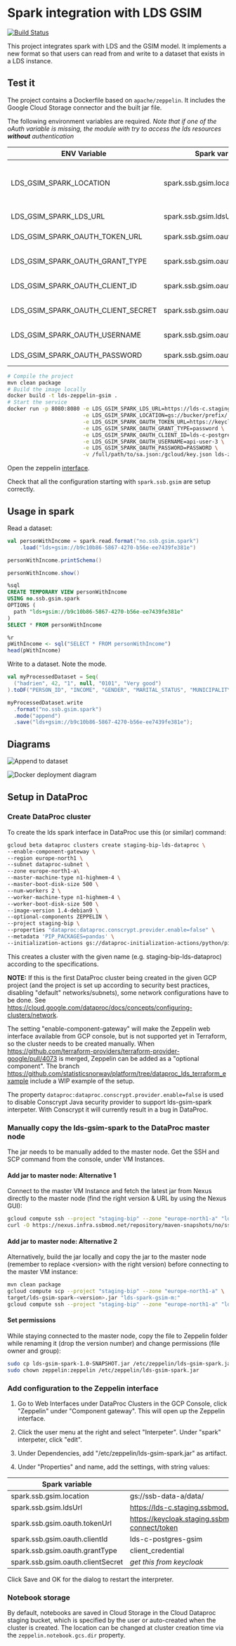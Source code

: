 # Spark integration with LDS GSIM

[![Build Status](https://drone.infra.ssbmod.net/api/badges/statisticsnorway/lds-gsim-spark/status.svg)](https://drone.infra.ssbmod.net/statisticsnorway/lds-gsim-spark)

This project integrates spark with LDS and the GSIM model. It implements a new format so that users can read from and write to a dataset that exists in a LDS instance.

## Test it

The project contains a Dockerfile based on `apache/zeppelin`. It includes the Google Cloud Storage connector and the built jar file.

The following environment variables are required.
*Note that if one of the oAuth variable is missing, the module with try to access the lds resources __without__
authentication*

|ENV Variable| Spark variable|Purpose|
|---|---|---|
|LDS_GSIM_SPARK_LOCATION|spark.ssb.gsim.location|Prefix used when writing data|
|LDS_GSIM_SPARK_LDS_URL|spark.ssb.gsim.ldsUrl|LDS url to use|
|LDS_GSIM_SPARK_OAUTH_TOKEN_URL|spark.ssb.gsim.oauth.tokenUrl|OAUTH token url|
|LDS_GSIM_SPARK_OAUTH_GRANT_TYPE|spark.ssb.gsim.oauth.grantType|OAUTH grant type|
|LDS_GSIM_SPARK_OAUTH_CLIENT_ID|spark.ssb.gsim.oauth.clientId|OAUTH client id|
|LDS_GSIM_SPARK_OAUTH_CLIENT_SECRET|spark.ssb.gsim.oauth.clientSecret|OAUTH client secret|
|LDS_GSIM_SPARK_OAUTH_USERNAME|spark.ssb.gsim.oauth.userName|OAUTH username|
|LDS_GSIM_SPARK_OAUTH_PASSWORD|spark.ssb.gsim.oauth.password|OAUTH password|

```bash
# Compile the project
mvn clean package
# Build the image locally
docker build -t lds-zeppelin-gsim .
# Start the service
docker run -p 8080:8080 -e LDS_GSIM_SPARK_LDS_URL=https://lds-c.staging.ssbmod.net/ns/ \
                        -e LDS_GSIM_SPARK_LOCATION=gs://bucker/prefix/ \
                        -e LDS_GSIM_SPARK_OAUTH_TOKEN_URL=https://keycloak.staging.ssbmod.net/auth/realms/ssb/protocol/openid-connect/token \
                        -e LDS_GSIM_SPARK_OAUTH_GRANT_TYPE=password \
                        -e LDS_GSIM_SPARK_OAUTH_CLIENT_ID=lds-c-postgres-gsim \
                        -e LDS_GSIM_SPARK_OAUTH_USERNAME=api-user-3 \
                        -e LDS_GSIM_SPARK_OAUTH_PASSWORD=PASSWORD \
                        -v /full/path/to/sa.json:/gcloud/key.json lds-zeppelin-gsim
```

Open the zeppelin [interface](http://localhost:8080/).

Check that all the configuration starting with `spark.ssb.gsim` are setup correctly.

## Usage in spark

Read a dataset:

```scala
val personWithIncome = spark.read.format("no.ssb.gsim.spark")
    .load("lds+gsim://b9c10b86-5867-4270-b56e-ee7439fe381e")

personWithIncome.printSchema()

personWithIncome.show()
```

```sql
%sql
CREATE TEMPORARY VIEW personWithIncome
USING no.ssb.gsim.spark
OPTIONS (
  path "lds+gsim://b9c10b86-5867-4270-b56e-ee7439fe381e"
)
SELECT * FROM personWithIncome
```

```r
%r
pWithIncome <- sql("SELECT * FROM personWithIncome")
head(pWithIncome)
```


Write to a dataset. Note the mode.


```scala
val myProcessedDataset = Seq(
  ("hadrien", 42, "1", null, "0101", "Very good")
).toDF("PERSON_ID", "INCOME", "GENDER", "MARITAL_STATUS", "MUNICIPALITY", "DATA_QUALITY")

myProcessedDataset.write
  .format("no.ssb.gsim.spark")
  .mode("append")
  .save("lds+gsim://b9c10b86-5867-4270-b56e-ee7439fe381e");
```

## Diagrams

![Append to dataset](http://www.plantuml.com/plantuml/png/VL7DJiCm3BxxAQpSzm8x84qhJ4XmYYQatRBKgyAof4fSnkFZqB51ct6Bldn_jjcn9rprFOKMEM9hs6HY06Cv9jncIj2RnCwwtWH6jIFXUXVKN_YbqNC4D_hv5RN0HmKsUa-MNGmPrJU6rW-PAIaegNl9HRM9iPD2Qn-75hLKC1qfWD835m_uauvBVFmaEp315PBlYQ-mD4idV8_xCf3xC4opyAcewhEEfxwarSYJIONTaAUkP9sJ4z4jUhgKcLRy2hJ4LJxYGIxWNUQRWVn18XvIg4ehLIx5CT1vzBeV-LRA_aySxpmsm2VdAPWJGNKhrKjUKmwY_RMN-jalEKqCTE_z1G00)

![Docker deployment diagram](http://www.plantuml.com/plantuml/png/LP0nRmCX38Lt_mgBhOEb6wEkZPGE7IerMzN11OUWS6S4P6Yh_lV2eLEQ0Ga_VtuFKqEDWdkr5yde94NzccMfw0Bxp3E0ZNfrQ0wgle5FQrMgPlPYaCjs1xRjWjSY6HnN_kGYQ5xsRtWeOLx9w0e0d9ghuBUa934ir4Jy0KIhSzAb9s-jEx4apfUcSAxXrABmlGsIRzQqjZvwG2_l66yBMLqMwM-ZCplLD4XRu1TW7KMQ7kYMEZGb6dR_oZRJpi2thJip5FDyFBwQiMJ_1QGS_BdUdF4HEuAxQJVz0G00)

## Setup in DataProc

### Create DataProc cluster

To create the lds spark interface in DataProc use this (or similar) command:

```bash
gcloud beta dataproc clusters create staging-bip-lds-dataproc \
--enable-component-gateway \
--region europe-north1 \
--subnet dataproc-subnet \
--zone europe-north1-a\
--master-machine-type n1-highmem-4 \
--master-boot-disk-size 500 \
--num-workers 2 \
--worker-machine-type n1-highmem-4 \
--worker-boot-disk-size 500 \
--image-version 1.4-debian9 \
--optional-components ZEPPELIN \
--project staging-bip \
--properties "dataproc:dataproc.conscrypt.provider.enable=false" \
--metadata 'PIP_PACKAGES=pandas' \
--initialization-actions gs://dataproc-initialization-actions/python/pip-install.sh
```

This creates a cluster with the given name (e.g. staging-bip-lds-dataproc) according to the specifications.

**NOTE:** If this is the first DataProc cluster being created in the given GCP project (and the project is set up according to security best practices, disabling "default" networks/subnets), some network configurations have to be done. See <https://cloud.google.com/dataproc/docs/concepts/configuring-clusters/network>.

The setting "enable-component-gateway" will make the Zeppelin web interface available from GCP console, but is not supported yet in Terraform, so the cluster needs to be created manually.
When <https://github.com/terraform-providers/terraform-provider-google/pull/4073> is merged, Zeppelin can be added as a "optional component". The branch <https://github.com/statisticsnorway/platform/tree/dataproc_lds_terraform_example> include a WIP example of the setup.

The property `dataproc:dataproc.conscrypt.provider.enable=false` is used to disable Conscrypt Java security provider to support lds-gsim-spark interpeter. With Conscrypt it will currently result in a bug in DataProc.

### Manually copy the lds-gsim-spark to the DataProc master node

The jar needs to be manually added to the master node.
Get the SSH and SCP command from the console, under VM Instances.

#### Add jar to master node: Alternative 1

Connect to the master VM Instance and fetch the latest jar from Nexus directly to the master node (find the right version & URL by using the Nexus GUI):

```bash
gcloud compute ssh --project "staging-bip" --zone "europe-north1-a" "lds-spark-gsim-m"
curl -O https://nexus.infra.ssbmod.net/repository/maven-snapshots/no/ssb/lds/lds-gsim-spark/1.0-SNAPSHOT/lds-gsim-spark-1.0-20190918.092747-15.jar
```

#### Add jar to master node: Alternative 2

Alternatively, build the jar locally and copy the jar to the master node (remember to replace &lt;version&gt; with the right version) before connecting to the master VM instance:

```bash
mvn clean package
gcloud compute scp --project "staging-bip" --zone "europe-north1-a" \
target/lds-gsim-spark-<version>.jar "lds-spark-gsim-m:"
gcloud compute ssh --project "staging-bip" --zone "europe-north1-a" "lds-spark-gsim-m"
```

#### Set permissions

While staying connected to the master node, copy the file to Zeppelin folder while renaming it (drop the version number) and change permissions (file owner and group):

```bash
sudo cp lds-gsim-spark-1.0-SNAPSHOT.jar /etc/zeppelin/lds-gsim-spark.jar
sudo chown zeppelin:zeppelin /etc/zeppelin/lds-gsim-spark.jar
```

### Add configuration to the Zeppelin interface

1. Go to Web Interfaces under DataProc Clusters in the GCP Console, click "Zeppelin" under "Component gateway". This will open up the Zeppelin interface.

2. Click the user menu at the right and select "Interpeter". Under "spark" interpeter, click "edit".

3. Under Dependencies, add "/etc/zeppelin/lds-gsim-spark.jar" as artifact.

4. Under "Properties" and name, add the settings, with string values:

|Spark variable|Example|
|---|---|
|spark.ssb.gsim.location|gs://ssb-data-a/data/|
|spark.ssb.gsim.ldsUrl|<https://lds-c.staging.ssbmod.net/ns/>|
|spark.ssb.gsim.oauth.tokenUrl|<https://keycloak.staging.ssbmod.net/auth/realms/ssb/protocol/openid-connect/token>|
|spark.ssb.gsim.oauth.clientId|lds-c-postgres-gsim|
spark.ssb.gsim.oauth.grantType|client_credential|
spark.ssb.gsim.oauth.clientSecret|*get this from keycloak*|

Click Save and  OK for the dialog to restart the interpreter.

### Notebook storage

By default, notebooks are saved in Cloud Storage in the Cloud Dataproc staging bucket, which is specified by the user or auto-created when the cluster is created. The location can be changed at cluster creation time via the `zeppelin.notebook.gcs.dir` property.
